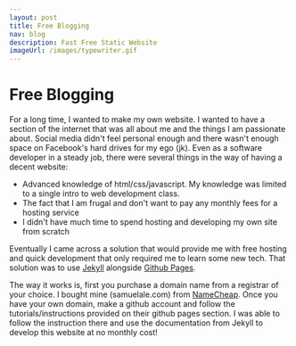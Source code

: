 ```yaml
---
layout: post
title: Free Blogging
nav: blog
description: Fast Free Static Website
imageUrl: /images/typewriter.gif
---
```


Free Blogging
==============

For a long time, I wanted to make my own website. I wanted to have a section of the internet that was all about me and the things I am passionate about. Social media didn't feel personal enough and there wasn't enough space on Facebook's hard drives for my ego (jk). Even as a software developer in a steady job, there were several things in the way of having a decent website: 

- Advanced knowledge of html/css/javascript. My knowledge was limited to a single intro to web development class.
- The fact that I am frugal and don't want to pay any monthly fees for a hosting service
- I didn't have much time to spend hosting and developing my own site from scratch

Eventually I came across a solution that would provide me with free hosting and quick development that only required me to learn some new tech. That solution was to use [Jekyll](https://jekyllrb.com/) alongside [Github Pages](https://pages.github.com/).  

The way it works is, first you purchase a domain name from a registrar of your choice. I bought mine (samuelale.com) from [NameCheap](www.namecheap.com). Once you have your own domain, make a github account and follow the tutorials/instructions provided on their github pages section. I was able to follow the instruction there and use the documentation from Jekyll to develop this website at no monthly cost! 

